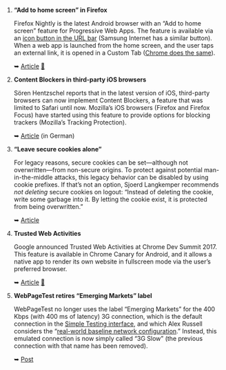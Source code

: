 1. **“Add to home screen” in Firefox**

   Firefox Nightly is the latest Android browser with an “Add to home screen” feature for Progressive Web Apps. The feature is available via an [icon button in the URL bar](https://i.imgur.com/5XGByWm.png) (Samsung Internet has a similar button). When a web app is launched from the home screen, and the user taps an external link, it is opened in a Custom Tab ([Chrome does the same](https://github.com/simevidas/webplatformnews-weekly/blob/43ff6f6627e47f208cd9211892f0da422d0a2d57/issues/2017-08-21.md)). 

   ➥ [Article](https://hacks.mozilla.org/2017/10/progressive-web-apps-firefox-android/) [💬](https://twitter.com/andreasbovens/status/922558235516608512)

1. **Content Blockers in third-party iOS browsers**

   Sören Hentzschel reports that in the latest version of iOS, third-party browsers can now implement Content Blockers, a feature that was limited to Safari until now. Mozilla’s iOS browsers (Firefox and Firefox Focus) have started using this feature to provide options for blocking trackers (Mozilla’s Tracking Protection).

   ➥ [Article](https://www.soeren-hentzschel.at/firefox-klar/firefox-klar-3-9-apple-ios/) (in German)

1. **“Leave secure cookies alone”**

   For legacy reasons, secure cookies can be set—although not overwritten—from non-secure origins. To protect against potential man-in-the-middle attacks, this legacy behavior can be disabled by using cookie prefixes. If that’s not an option, Sjoerd Langkemper recommends *not deleting* secure cookies on logout: “Instead of deleting the cookie, write some garbage into it. By letting the cookie exist, it is protected from being overwritten.”

   ➥ [Article](https://www.sjoerdlangkemper.nl/2017/10/25/strict-secure-cookies/)

1. **Trusted Web Activities**

   Google announced Trusted Web Activities at Chrome Dev Summit 2017. This feature is available in Chrome Canary for Android, and it allows a native app to render its own website in fullscreen mode via the user’s preferred browser.

   ➥ [Article](https://developers.google.com/web/updates/2017/10/using-twa) [💬](https://twitter.com/Paul_Kinlan/status/923629193094500352)

1. **WebPageTest retires “Emerging Markets” label**

   WebPageTest no longer uses the label “Emerging Markets” for the 400 Kbps (with 400 ms of latency) 3G connection, which is the default connection in the [Simple Testing interface](https://github.com/simevidas/webplatformnews-weekly/blob/1df48797b61d763c863eb3230160d8371eb2c0be/issues/2017-10-16.md), and which Alex Russell considers the “[real-world baseline network configuration](https://infrequently.org/2017/10/can-you-afford-it-real-world-web-performance-budgets/).” Instead, this emulated connection is now simply called “3G Slow” (the previous connection with that name has been removed).

   ➥ [Post](https://twitter.com/patmeenan/status/923911357631746048)
